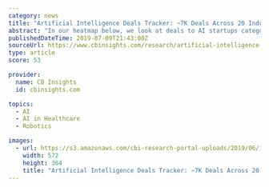 ```yaml
---
category: news
title: "Artificial Intelligence Deals Tracker: ~7K Deals Across 20 Industries In One Heatmap"
abstract: "In our heatmap below, we look at deals to AI startups categorized by one of 20 core industries they operate in (from healthcare to finance), or ... exploration for natural resources and business intelligence tools specific to mining. Oil & Gas ..."
publishedDateTime: 2019-07-09T21:43:00Z
sourceUrl: https://www.cbinsights.com/research/artificial-intelligence-deals-tracker-heatmap/
type: article
score: 53

provider:
  name: CB Insights
  id: cbinsights.com

topics:
  - AI
  - AI in Healthcare
  - Robotics

images:
  - url: https://s3.amazonaws.com/cbi-research-portal-uploads/2019/06/17144537/AI_deals_heatmap-572x364.png
    width: 572
    height: 364
    title: "Artificial Intelligence Deals Tracker: ~7K Deals Across 20 Industries In One Heatmap"
---
```

